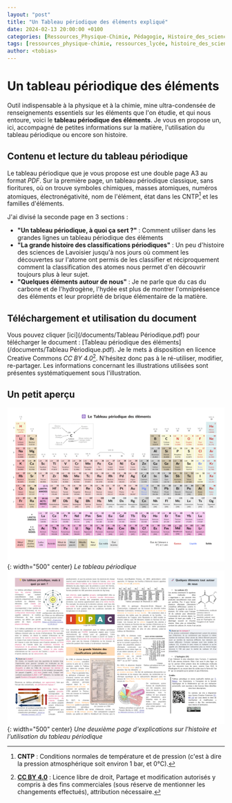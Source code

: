 ```yaml
---
layout: "post"
title: "Un Tableau périodique des éléments expliqué"
date: 2024-02-13 20:00:00 +0100
categories: [Ressources_Physique-Chimie, Pédagogie, Histoire_des_sciences]
tags: [ressources_physique-chimie, ressources_lycée, histoire_des_sciences]     # TAG names should always be lowercase
author: <tobias>
---
```


Un tableau périodique des éléments
=======

Outil indispensable à la physique et à la chimie, mine ultra-condensée de renseignements essentiels sur les éléments que l'on étudie, et qui nous entoure, voici le **tableau périodique des éléments**. Je vous en propose un, ici, accompagné de petites informations sur la matière, l'utilisation du tableau périodique ou encore son histoire.

Contenu et lecture du tableau périodique
-----------

Le tableau périodique que je vous propose est une double page A3 au format *PDF*. Sur la première page, un tableau périodique classique, sans fioritures, où on trouve symboles chimiques, masses atomiques, numéros atomiques, électronégativité, nom de l'élément, état dans les CNTP[^1] et les familles d'éléments.

J'ai divisé la seconde page en 3 sections :
* **"Un tableau périodique, à quoi ça sert ?"** : Comment utiliser dans les grandes lignes un tableau périodique des éléments
* **"La grande histoire des classifications périodiques"** : Un peu d'histoire des sciences de Lavoisier jusqu'à nos jours où comment les découvertes sur l'atome ont permis de les classifier et réciproquement comment la classification des atomes nous permet d'en découvrir toujours plus à leur sujet.
* **"Quelques éléments autour de nous"** : Je ne parle que du cas du carbone et de l'hydrogène, l'hydée est plus de montrer l'omniprésence des éléments et leur propriété de brique élémentaire de la matière.

Téléchargement et utilisation du document
-----------

Vous pouvez cliquer [ici](/documents/Tableau Périodique.pdf) pour télécharger le document : [Tableau périodique des éléments](/documents/Tableau Périodique.pdf).
Je le mets à disposition en licence Creative Commons *CC BY 4.0*[^2]. N'hésitez donc pas à le ré-utiliser, modifier, re-partager. Les informations concernant les illustrations utilisées sont présentes systématiquement sous l'illustration.

[^1]: **CNTP** : Conditions normales de température et de pression (c'est à dire la pression atmosphérique soit environ 1 bar, et 0°C).
[^2]: **[CC BY 4.0](https://creativecommons.org/licenses/by/4.0/)** : Licence libre de droit, Partage et modification autorisés y compris à des fins commerciales (sous réserve de mentionner les changements effectués), attribution nécessaire.

Un petit aperçu
-----------

![Le tableau périodique](/medias/tableau_periodique_1.png){: width="500" center}
_Le tableau périodique_
![Une deuxième page d'explications sur l'histoire et l'utilisation du tableau périodique](/medias/tableau_periodique_2.png){: width="500" center}
_Une deuxième page d'explications sur l'histoire et l'utilisation du tableau périodique_
